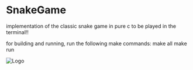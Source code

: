 # SnakeGame
implementation of the classic snake game in pure c to be played in the terminal!!

for building and running, run the following make commands:
make all
make run

![Logo](./images/logo.png)

